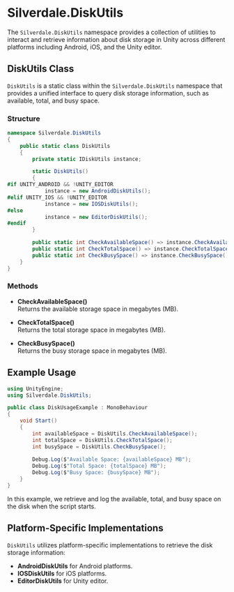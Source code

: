 # Silverdale.DiskUtils

The `Silverdale.DiskUtils` namespace provides a collection of utilities to interact and retrieve information about disk storage in Unity across different platforms including Android, iOS, and the Unity editor.

## DiskUtils Class

`DiskUtils` is a static class within the `Silverdale.DiskUtils` namespace that provides a unified interface to query disk storage information, such as available, total, and busy space.

### Structure

```csharp
namespace Silverdale.DiskUtils
{
    public static class DiskUtils
    {
        private static IDiskUtils instance;

        static DiskUtils()
        {
#if UNITY_ANDROID && !UNITY_EDITOR
            instance = new AndroidDiskUtils();
#elif UNITY_IOS && !UNITY_EDITOR
            instance = new IOSDiskUtils();
#else
            instance = new EditorDiskUtils();
#endif
        }

        public static int CheckAvailableSpace() => instance.CheckAvailableSpace();
        public static int CheckTotalSpace() => instance.CheckTotalSpace();
        public static int CheckBusySpace() => instance.CheckBusySpace();
    }   
}
```

### Methods

- **CheckAvailableSpace()**  
  Returns the available storage space in megabytes (MB).

- **CheckTotalSpace()**  
  Returns the total storage space in megabytes (MB).

- **CheckBusySpace()**  
  Returns the busy storage space in megabytes (MB).

## Example Usage

```csharp
using UnityEngine;
using Silverdale.DiskUtils;

public class DiskUsageExample : MonoBehaviour
{
    void Start()
    {
        int availableSpace = DiskUtils.CheckAvailableSpace();
        int totalSpace = DiskUtils.CheckTotalSpace();
        int busySpace = DiskUtils.CheckBusySpace();
        
        Debug.Log($"Available Space: {availableSpace} MB");
        Debug.Log($"Total Space: {totalSpace} MB");
        Debug.Log($"Busy Space: {busySpace} MB");
    }
}
```

In this example, we retrieve and log the available, total, and busy space on the disk when the script starts.

## Platform-Specific Implementations

`DiskUtils` utilizes platform-specific implementations to retrieve the disk storage information:

- **AndroidDiskUtils** for Android platforms.
- **IOSDiskUtils** for iOS platforms.
- **EditorDiskUtils** for Unity editor.

